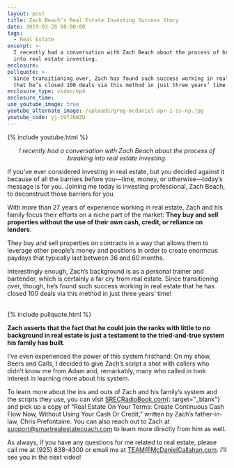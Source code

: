 ```yaml
---
layout: post
title: Zach Beach’s Real Estate Investing Success Story
date: 2019-03-28 00:00:00
tags:
  - Real Estate
excerpt: >-
  I recently had a conversation with Zach Beach about the process of breaking
  into real estate investing.
enclosure:
pullquote: >-
  Since transitioning over, Zach has found such success working in real estate
  that he’s closed 100 deals via this method in just three years’ time!
enclosure_type: video/mp4
enclosure_time:
use_youtube_image: true
youtube_alternate_image: /uploads/greg-mcdaniel-apr-1-ss-np.jpg
youtube_code: yj-bVfJbWZU
---
```


{% include youtube.html %}

<center><em>I recently had a conversation with Zach Beach about the process of breaking into real estate investing.</em></center>

If you’ve ever considered investing in real estate, but you decided against it because of all the barriers before you—time, money, or otherwise—today’s message is for you. Joining me today is investing professional, Zach Beach, to deconstruct those barriers for you.

With more than 27 years of experience working in real estate, Zach and his family focus their efforts on a niche part of the market: **They buy and sell properties without the use of their own cash, credit, or reliance on lenders**.

They buy and sell properties on contracts in a way that allows them to leverage other people’s money and positions in order to create enormous paydays that typically last between 36 and 60 months.

Interestingly enough, Zach’s background is as a personal trainer and bartender, which is certainly a far cry from real estate. Since transitioning over, though, he’s found such success working in real estate that he has closed 100 deals via this method in just three years’ time!<br>&nbsp;

{% include pullquote.html %}

**Zach asserts that the fact that he could join the ranks with little to no background in real estate is just a testament to the tried-and-true system his family has built**.

I’ve even experienced the power of this system firsthand: On my show, Beers and Calls, I decided to give Zach’s script a shot with callers who didn’t know me from Adam and, remarkably, many who called in took interest in learning more about his system.

To learn more about the ins and outs of Zach and his family’s system and the scripts they use, you can visit [SRECRadioBook.com](http://hugewhy-045226.pages.infusionsoft.net/?cookieUUID=fa3a943a-9c28-42c7-a370-a12dcb6eb84a){: target="_blank"} and pick up a copy of “Real Estate On Your Terms: Create Continuous Cash Flow Now, Without Using Your Cash Or Credit,” written by Zach’s father-in-law, Chris Prefontaine. You can also reach out to Zach at [support@smartrealestatecoach.com](mailto:support@smartrealestatecoach.com) to learn more directly from him as well.

As always, if you have any questions for me related to real estate, please call me at (925) 838-4300 or email me at [TEAM@McDanielCallahan.com](mailto:TEAM@McDanielCallahan.com). I’ll see you in the next video!